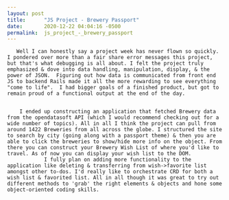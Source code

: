 ```yaml
---
layout: post
title:      "JS Project - Brewery Passport"
date:       2020-12-22 04:04:16 -0500
permalink:  js_project_-_brewery_passport
---
```


   
	 
       Well I can honestly say a project week has never flown so quickly. I pondered over more than a fair share error messages this project, but that's what debugging is all about. I felt the project truly emphasized & dove into data handling, manipulation, display, & the power of JSON.  Figuring out how data is communicated from front end JS to backend Rails made it all the more rewarding to see everything "come to life".  I had bigger goals of a finished product, but got to remain proud of a functional output at the end of the day.

		 
        I ended up constructing an application that fetched Brewery data from the opendatasoft API (which I would recommend checking out for a wide number of topics). All in all I think the project can pull from around 1422 Breweries from all across the globe. I structured the site to search by city (going along with a passport theme) & then you are able to click the breweries to show/hide more info on the object. From there you can construct your Brewery Wish List of where you'd like to travel. As of now you can display your wish list to the DOM. 
				I fully plan on adding more functionality to the application like deleting & transferring from wish->favorite list amongst other to-dos. I'd really like to orchestrate CRD for both a wish list & favorited list. All in all though it was great to try out different methods to 'grab' the right elements & objects and hone some object-oriented coding skills.  
    
